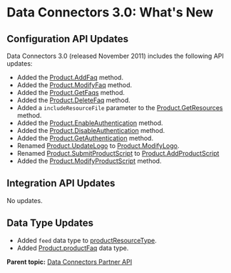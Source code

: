 # Data Connectors 3.0: What's New

 

## Configuration API Updates

Data Connectors 3.0 \(released November 2011\) includes the following API updates:

-   Added the [Product.AddFaq](Genesis_API/config_api/r_prod_AddFaq.md#) method.
-   Added the [Product.ModifyFaq](Genesis_API/config_api/r_prod_ModifyFaq.md#) method.
-   Added the [Product.GetFaqs](Genesis_API/config_api/r_prod_GetFaqs.md#) method.
-   Added the [Product.DeleteFaq](Genesis_API/config_api/r_prod_DeleteFaq.md#) method.
-   Added a `includeResourceFile` parameter to the [Product.GetResources](Genesis_API/config_api/r_prod_getResources.md#) method.
-   Added the [Product.EnableAuthentication](Genesis_API/config_api/r_prod_EnableAuthentication.md#) method.
-   Added the [Product.DisableAuthentication](Genesis_API/config_api/r_prod_DisableAuthentication.md#) method.
-   Added the [Product.GetAuthentication](Genesis_API/config_api/r_prod_GetAuthentication.md#) method.
-   Renamed [Product.UpdateLogo](Genesis_API/config_api/r_prod_UpdateLogo.md#) to [Product.ModifyLogo](Genesis_API/config_api/r_prod_ModifyLogo.md#).
-   Renamed [Product.SubmitProductScript](Genesis_API/config_api/r_prod_submitProductScript.md#) to [Product.AddProductScript](Genesis_API/config_api/r_prod_addProductScript.md#) 
-   Added the [Product.ModifyProductScript](Genesis_API/config_api/r_prod_ModifyProductScript.md#) method.

## Integration API Updates

No updates.

## Data Type Updates

-   Added `feed` data type to [productResourceType](data_types/r_datatype_productResourceType_enum.md#).
-   Added [Product.productFaq](data_types/r_datatype_productFaq.md#) data type.

**Parent topic:** [Data Connectors Partner API](Overview/c_genapi_overview.md)

